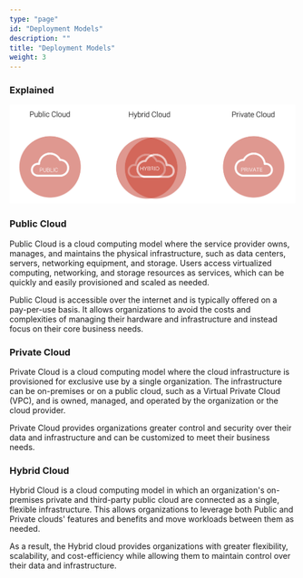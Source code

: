```yaml
---
type: "page"
id: "Deployment Models"
description: ""
title: "Deployment Models"
weight: 3
---
```



### Explained

![circles](circles.png)

### Public Cloud
Public Cloud is a cloud computing model where the service provider owns, manages, and maintains the physical infrastructure, such as data centers, servers, networking equipment, and storage. Users access virtualized computing, networking, and storage resources as services, which can be quickly and easily provisioned and scaled as needed.

Public Cloud is accessible over the internet and is typically offered on a pay-per-use basis. It allows organizations to avoid the costs and complexities of managing their hardware and infrastructure and instead focus on their core business needs.

### Private Cloud
Private Cloud is a cloud computing model where the cloud infrastructure is provisioned for exclusive use by a single organization. The infrastructure can be on-premises or on a public cloud, such as a Virtual Private Cloud (VPC), and is owned, managed, and operated by the organization or the cloud provider.

Private Cloud provides organizations greater control and security over their data and infrastructure and can be customized to meet their business needs.

### Hybrid Cloud
Hybrid Cloud is a cloud computing model in which an organization's on-premises private and third-party public cloud are connected as a single, flexible infrastructure. This allows organizations to leverage both Public and Private clouds' features and benefits and move workloads between them as needed.

As a result, the Hybrid cloud provides organizations with greater flexibility, scalability, and cost-efficiency while allowing them to maintain control over their data and infrastructure.